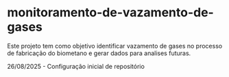 # monitoramento-de-vazamento-de-gases

Este projeto tem como objetivo identificar vazamento de gases no processo de fabricação do biometano e gerar dados para analises futuras.

26/08/2025 - Configuração inicial de repositório

